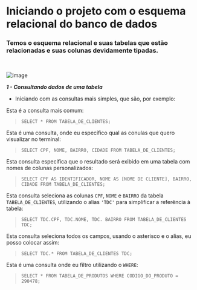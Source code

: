 **<h1>Iniciando o projeto com o esquema relacional do banco de dados</h1>**
<h3>Temos o esquema relacional e suas tabelas que estão relacionadas e suas colunas devidamente tipadas.</h3><br>

![image](https://github.com/user-attachments/assets/0d8bd025-a77a-4f43-839a-22e65837cfd2)

***1 - Consultando dados de uma tabela***
 - Iniciando com as consultas mais simples, que são, por exemplo:

Esta é a consulta mais comum:
>`SELECT * FROM TABELA_DE_CLIENTES;`<br>

Esta é uma consulta, onde eu específico qual as conulas que quero visualizar no terminal:
>`SELECT CPF, NOME, BAIRRO, CIDADE FROM TABELA_DE_CLIENTES;`<br>

Esta consulta especifica que o resultado será exibido em uma tabela com nomes de colunas personalizados:
>`SELECT CPF AS IDENTIFICADOR, NOME AS [NOME DE CLIENTE], BAIRRO, CIDADE FROM TABELA_DE_CLIENTES;`<br>

Esta consulta seleciona as colunas `CPF`, `NOME` e `BAIRRO` da tabela `TABELA_DE_CLIENTES`, utilizando o alias `'TDC'` para simplificar a referência à tabela:
>`SELECT TDC.CPF, TDC.NOME, TDC. BAIRRO FROM TABELA_DE_CLIENTES TDC;`<br>

Esta consulta seleciona todos os campos, usando o asterisco e o alias, eu posso colocar assim:
>`SELECT TDC.* FROM TABELA_DE_CLIENTES TDC;`<br>

Esta é uma consulta onde eu filtro utilizando o `WHERE`:
>`SELECT * FROM TABELA_DE_PRODUTOS WHERE CODIGO_DO_PRODUTO = 290478;`<br>
